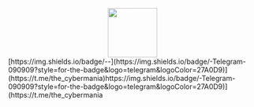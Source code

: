 <div id="header" align="center">
  <img src="https://media.giphy.com/media/M9gbBd9nbDrOTu1Mqx/giphy.gif" width="100"/>
</div>
[https://img.shields.io/badge/<LABEL>-<MESSAGE>-<COLOR>](https://img.shields.io/badge/-Telegram-090909?style=for-the-badge&logo=telegram&logoColor=27A0D9)](https://t.me/the_cybermania)https://img.shields.io/badge/-Telegram-090909?style=for-the-badge&logo=telegram&logoColor=27A0D9)](https://t.me/the_cybermania
